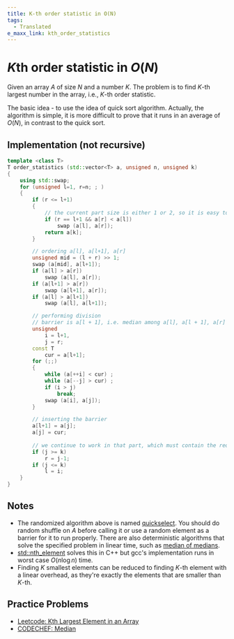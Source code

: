 ```yaml
---
title: K-th order statistic in O(N)
tags:
  - Translated
e_maxx_link: kth_order_statistics
---
```

# $K$th order statistic in $O(N)$

Given an array $A$ of size $N$ and a number $K$. The problem is to find $K$-th largest number in the array, i.e., $K$-th order statistic.

The basic idea - to use the idea of quick sort algorithm. Actually, the algorithm is simple, it is more difficult to prove that it runs in an average of $O(N)$, in contrast to the quick sort.

## Implementation (not recursive)

```cpp
template <class T>
T order_statistics (std::vector<T> a, unsigned n, unsigned k)
{
    using std::swap;
    for (unsigned l=1, r=n; ; )
    {
        if (r <= l+1)
        {
            // the current part size is either 1 or 2, so it is easy to find the answer
            if (r == l+1 && a[r] < a[l])
                swap (a[l], a[r]);
            return a[k];
        }

        // ordering a[l], a[l+1], a[r]
        unsigned mid = (l + r) >> 1;
        swap (a[mid], a[l+1]);
        if (a[l] > a[r])
            swap (a[l], a[r]);
        if (a[l+1] > a[r])
            swap (a[l+1], a[r]);
        if (a[l] > a[l+1])
            swap (a[l], a[l+1]);

        // performing division
        // barrier is a[l + 1], i.e. median among a[l], a[l + 1], a[r]
        unsigned
            i = l+1,
            j = r;
        const T
            cur = a[l+1];
        for (;;)
        {
            while (a[++i] < cur) ;
            while (a[--j] > cur) ;
            if (i > j)
                break;
            swap (a[i], a[j]);
        }

        // inserting the barrier
        a[l+1] = a[j];
        a[j] = cur;
        
        // we continue to work in that part, which must contain the required element
        if (j >= k)
            r = j-1;
        if (j <= k)
            l = i;
    }
}
```

## Notes
* The randomized algorithm above is named [quickselect](https://en.wikipedia.org/wiki/Quickselect). You should do random shuffle on $A$ before calling it or use a random element as a barrier for it to run properly. There are also deterministic algorithms that solve the specified problem in linear time, such as [median of medians](https://en.wikipedia.org/wiki/Median_of_medians).
* [std::nth_element](https://en.cppreference.com/w/cpp/algorithm/nth_element) solves this in C++ but gcc's implementation runs in worst case $O(n \log n )$ time.
* Finding $K$ smallest elements can be reduced to finding $K$-th element with a linear overhead, as they're exactly the elements that are smaller than $K$-th.

## Practice Problems
- [Leetcode: Kth Largest Element in an Array](https://leetcode.com/problems/kth-largest-element-in-an-array/description/)
- [CODECHEF: Median](https://www.codechef.com/problems/CD1IT1)
